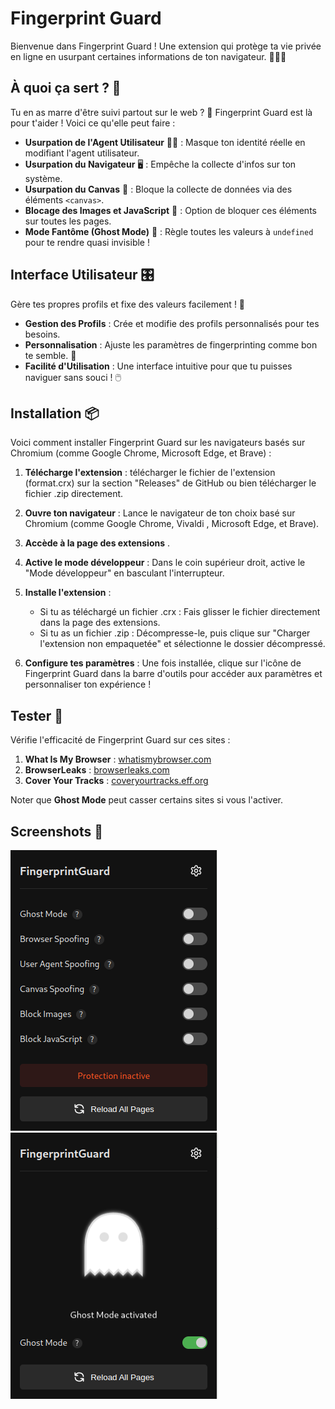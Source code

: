 # Fingerprint Guard

Bienvenue dans Fingerprint Guard ! Une extension qui protège ta vie privée en ligne en usurpant certaines informations de ton navigateur. 🕵️‍♂️✨

## À quoi ça sert ? 🤔

Tu en as marre d'être suivi partout sur le web ? 🥴 Fingerprint Guard est là pour t'aider ! Voici ce qu'elle peut faire :

- **Usurpation de l'Agent Utilisateur** 🦸‍♀️ : Masque ton identité réelle en modifiant l'agent utilisateur.
- **Usurpation du Navigateur** 🖥️ : Empêche la collecte d'infos sur ton système.
- **Usurpation du Canvas** 🎨 : Bloque la collecte de données via des éléments `<canvas>`.
- **Blocage des Images et JavaScript** 🚫 : Option de bloquer ces éléments sur toutes les pages.
- **Mode Fantôme (Ghost Mode)** 👻 : Règle toutes les valeurs à `undefined` pour te rendre quasi invisible !

## Interface Utilisateur 🎛️

Gère tes propres profils et fixe des valeurs facilement ! 🌟

- **Gestion des Profils** : Crée et modifie des profils personnalisés pour tes besoins.
- **Personnalisation** : Ajuste les paramètres de fingerprinting comme bon te semble. 🎯
- **Facilité d'Utilisation** : Une interface intuitive pour que tu puisses naviguer sans souci ! 🖱️

## Installation 📦

Voici comment installer Fingerprint Guard sur les navigateurs basés sur Chromium (comme Google Chrome, Microsoft Edge, et Brave) :

1. **Télécharge l'extension** : télécharger le fichier de l'extension (format.crx) sur la section "Releases" de GitHub ou bien télécharger le fichier .zip directement.

2. **Ouvre ton navigateur** : Lance le navigateur de ton choix basé sur Chromium (comme Google Chrome, Vivaldi , Microsoft Edge, et Brave).

3. **Accède à la page des extensions** .
4. **Active le mode développeur** : Dans le coin supérieur droit, active le "Mode développeur" en basculant l'interrupteur.

5. **Installe l'extension** :

   - Si tu as téléchargé un fichier .crx : Fais glisser le fichier directement dans la page des extensions.
   - Si tu as un fichier .zip : Décompresse-le, puis clique sur "Charger l'extension non empaquetée" et sélectionne le dossier décompressé.

6. **Configure tes paramètres** : Une fois installée, clique sur l'icône de Fingerprint Guard dans la barre d'outils pour accéder aux paramètres et personnaliser ton expérience !

## Tester 🧪

Vérifie l'efficacité de Fingerprint Guard sur ces sites :

1. **What Is My Browser** : [whatismybrowser.com](https://www.whatismybrowser.com)
2. **BrowserLeaks** : [browserleaks.com](https://browserleaks.com)
3. **Cover Your Tracks** : [coveryourtracks.eff.org](https://coveryourtracks.eff.org)

Noter que **Ghost Mode** peut casser certains sites si vous l'activer.

## Screenshots 📸

![Fingerprint Guard](./FingerprintGuard.png)
<br>
![Ghost Mode](./ghostMode.png)
